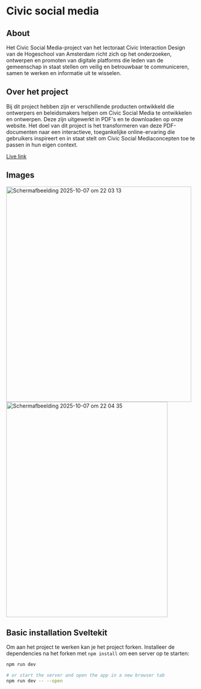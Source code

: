 # Civic social media

## About
Het Civic Social Media-project van het lectoraat Civic Interaction Design van de Hogeschool van Amsterdam richt zich op het onderzoeken, ontwerpen en promoten van digitale platforms die leden van de gemeenschap in staat stellen om veilig en betrouwbaar te communiceren, samen te werken en informatie uit te wisselen.

## Over het project
Bij dit project hebben zijn er verschillende producten ontwikkeld die ontwerpers en beleidsmakers helpen om Civic Social Media te ontwikkelen en ontwerpen. Deze zijn uitgewerkt in PDF's en te downloaden op onze website. Het doel van dit project is het transformeren van deze PDF-documenten naar een interactieve, toegankelijke online-ervaring die gebruikers inspireert en in staat stelt om Civic Social Mediaconcepten toe te passen in hun eigen context.

[Live link](https://civicsocialmedia.netlify.app/)

## Images

<img width="493" height="574" alt="Scherm­afbeelding 2025-10-07 om 22 03 13" src="https://github.com/user-attachments/assets/2ba99866-d9b4-4712-bf3e-c7429a310cc1" />


<img width="430" height="574" alt="Scherm­afbeelding 2025-10-07 om 22 04 35" src="https://github.com/user-attachments/assets/d8652b3b-6e25-49c4-81e1-506a29f185ca" />


## Basic installation Sveltekit

Om aan het project te werken kan je het project forken. Installeer de dependencies na het forken met `npm install` om een server op te starten:

```sh
npm run dev

# or start the server and open the app in a new browser tab
npm run dev -- --open
```

